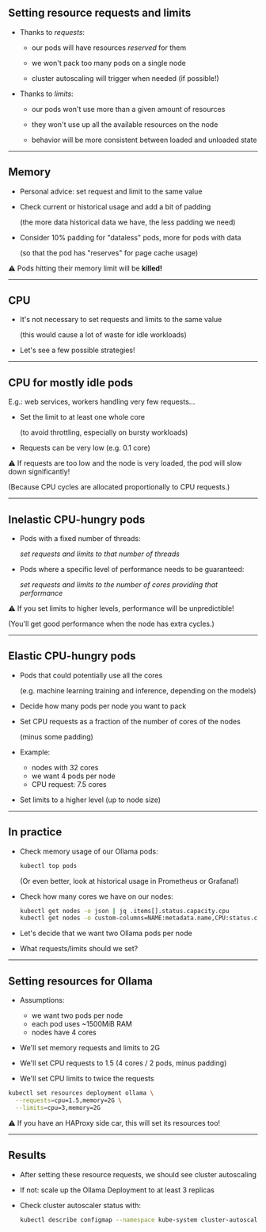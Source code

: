 ## Setting resource requests and limits

- Thanks to *requests*:

  - our pods will have resources *reserved* for them

  - we won't pack too many pods on a single node

  - cluster autoscaling will trigger when needed (if possible!)

- Thanks to *limits*:

  - our pods won't use more than a given amount of resources

  - they won't use up all the available resources on the node

  - behavior will be more consistent between loaded and unloaded state

---

## Memory

- Personal advice: set request and limit to the same value

- Check current or historical usage and add a bit of padding

  (the more data historical data we have, the less padding we need)

- Consider 10% padding for "dataless" pods, more for pods with data

  (so that the pod has "reserves" for page cache usage)

⚠️ Pods hitting their memory limit will be **killed!**

---

## CPU

- It's not necessary to set requests and limits to the same value

  (this would cause a lot of waste for idle workloads)

- Let's see a few possible strategies!

---

## CPU for mostly idle pods

E.g.: web services, workers handling very few requests...

- Set the limit to at least one whole core
    
  (to avoid throttling, especially on bursty workloads)

- Requests can be very low (e.g. 0.1 core)

⚠️ If requests are too low and the node is very loaded,
the pod will slow down significantly!

(Because CPU cycles are allocated proportionally to CPU requests.)

---

## Inelastic CPU-hungry pods

- Pods with a fixed number of threads:

  *set requests and limits to that number of threads*

- Pods where a specific level of performance needs to be guaranteed:

  *set requests and limits to the number of cores providing that performance*

⚠️ If you set limits to higher levels, performance will be unpredictible!

(You'll get good performance when the node has extra cycles.)

---

## Elastic CPU-hungry pods

- Pods that could potentially use all the cores

  (e.g. machine learning training and inference, depending on the models)

- Decide how many pods per node you want to pack

- Set CPU requests as a fraction of the number of cores of the nodes

  (minus some padding)

- Example:

  - nodes with 32 cores
  - we want 4 pods per node
  - CPU request: 7.5 cores

- Set limits to a higher level (up to node size)

---

## In practice

- Check memory usage of our Ollama pods:
  ```bash
  kubectl top pods
  ```
  (Or even better, look at historical usage in Prometheus or Grafana!)

- Check how many cores we have on our nodes:
  ```bash
  kubectl get nodes -o json | jq .items[].status.capacity.cpu
  kubectl get nodes -o custom-columns=NAME:metadata.name,CPU:status.capacity.cpu
  ```

- Let's decide that we want two Ollama pods per node

- What requests/limits should we set?

---

## Setting resources for Ollama

- Assumptions:

  - we want two pods per node
  - each pod uses ~1500MiB RAM
  - nodes have 4 cores

- We'll set memory requests and limits to 2G

- We'll set CPU requests to 1.5 (4 cores / 2 pods, minus padding)

- We'll set CPU limits to twice the requests

```bash
kubectl set resources deployment ollama \
  --requests=cpu=1.5,memory=2G \
  --limits=cpu=3,memory=2G
```

⚠️ If you have an HAProxy side car, this will set its resources too!

---

## Results

- After setting these resource requests, we should see cluster autoscaling

- If not: scale up the Ollama Deployment to at least 3 replicas

- Check cluster autoscaler status with:
  ```bash
  kubectl describe configmap --namespace kube-system cluster-autoscaler-status
  ```
